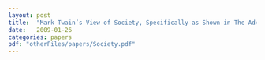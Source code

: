 ```yaml
---
layout: post
title:  "Mark Twain’s View of Society, Specifically as Shown in The Adventures of Huckleberry Finn"
date:   2009-01-26
categories: papers
pdf: "otherFiles/papers/Society.pdf"
---
```

